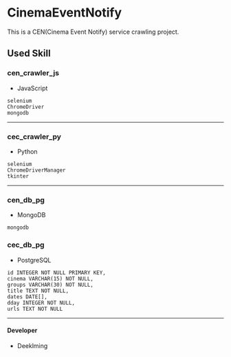 # CinemaEventNotify
This is a CEN(Cinema Event Notify) service crawling project.

## Used Skill
### cen_crawler_js
- JavaScript
```
selenium
ChromeDriver
mongodb
```

-----------------

### cec_crawler_py
- Python
```
selenium
ChromeDriverManager
tkinter
```

-----------------

### cen_db_pg
- MongoDB
```
mongodb
```

### cec_db_pg
- PostgreSQL
```
id INTEGER NOT NULL PRIMARY KEY,
cinema VARCHAR(15) NOT NULL,
groups VARCHAR(30) NOT NULL,
title TEXT NOT NULL,
dates DATE[],
dday INTEGER NOT NULL,
urls TEXT NOT NULL
```

****************************
#### Developer
* Deeklming